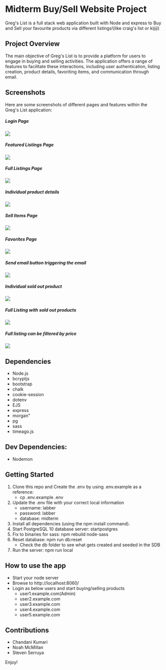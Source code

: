 # Midterm Buy/Sell Website Project
Greg's List is a full stack web application built with Node and express to Buy and Sell your favourite products via different listings!(like craig's list or kijiji)

## Project Overview

The main objective of Greg's List is to provide a platform for users to engage in buying and selling activities. The application offers a range of features to facilitate these interactions, including user authentication, listing creation, product details, favoriting items, and communication through email.


## Screenshots

Here are some screenshots of different pages and features within the Greg's List application:

##### Login Page
![](./public/images/screenshots/loginPage.png)

##### Featured Listings Page
![](./public/images/screenshots/featuredListings.png)

##### Full Listings Page
![](./public/images/screenshots/fullListings.png)

##### Individual product details 
![](./public/images/screenshots/productDetails.png)

##### Sell Items Page
![](./public/images/screenshots/sellItems.png)

##### Favorites Page
![](./public/images/screenshots/favorites.png)

##### Send email button triggering the email
![](./public/images/screenshots/emailTrigger.png)

##### Individual sold out product
![](./public/images/screenshots/soldOutProducts.png)

##### Full Listing with sold out products
![](./public/images/screenshots/fullListingsWithSoldOut.png)

##### Full listing can be filtered by price
![](public/images/screenshots/filterbyprice.png)

## Dependencies

- Node.js
- bcryptjs
- bootstrap
- chalk
- cookie-session
- dotenv
- EJS
- express
- morgan"
- pg
- sass
- timeago.js

## Dev Dependencies:
- Nodemon

## Getting Started
1. Clone this repo and Create the .env by using .env.example as a reference: 
    - cp .env.example .env
2. Update the .env file with your correct local information
    - username: labber
    - password: labber
    - database: midterm
3. Install all dependencies (using the npm install command).
4.  Start PostgreSQL 10 database server: 
startpostgres
5. Fix to binaries for sass: npm rebuild node-sass
6. Reset database: npm run db:reset
    - Check the db folder to see what gets created and seeded in the SDB
7. Run the server: npm run local


## How to use the app

- Start your node server
- Browse to http://localhost:8060/
- Login as below users and start buying/selling products
    - user1.example.com(Admin)
    - user2.example.com
    - user3.example.com
    - user4.example.com
    - user5.example.com

## Contributions

- Chandani Kumari
- Noah McMillan
- Steven Serruya



Enjoy!